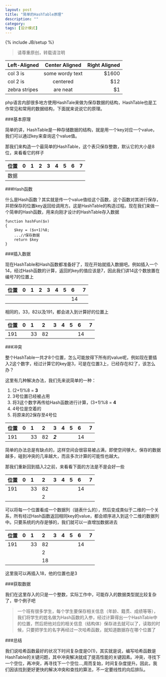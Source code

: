 ```yaml
---
layout: post
title: "简单的HashTable原理"
description: ""
category:
tags: [设计模式]
---
```

{% include JB/setup %}     
> 请尊重原创，转载请注明


| Left-Aligned  | Center Aligned  | Right Aligned |
| :------------ |:---------------:| -----:|
| col 3 is      | some wordy text | $1600 |
| col 2 is      | centered        |   $12 |
| zebra stripes | are neat        |    $1 |



php语言内部很多地方使用HashTale来做为保存数据的结构，HashTable也是工作常见和常用的数据结构，下面就来说说它的原理。 

###基本原理

简单的讲，HashTable是一种存储数据的结构，就是用一个key对应一个value，我们可以通过key来查询这个value值。

那我们来构造一个最简单的HashTable，这个表只保存整数，默认它的大小是8位，来看看它的样子


位置|0|1|2|3|4|5|6|7
:--|:--|:--|:--|:--|:--|:--|:--|:--
数据|


###Hash函数

什么是Hash函数？其实就是传一个value值给这个函数，这个函数对其进行保存，并把保存的位置key返回给调用方。这是HashTable的构造过程。现在我们来做一个简单的Hash函数，用来向刚才设计的HashTable存入数据

	function hashFun($v)
	{
		$key = ($v+1)%8;
		...//保存数据
		return $key
	}

###插入数据

现在HashTable和Hash函数都准备好了，现在开始就插入数据吧。例如插入一个14，经过Hash函数的计算，返回的key的值应该是7，因此我们讲14这个数放置在编号7的位置上


位置|0|1|2|3|4|5|6|7
:--|:--|:--|:--|:--|:--|:--|:--|:--
||||||||14


相同的，33，82以及191，都会进入到计算好的位置上


位置|0|1|2|3|4|5|6|7
:--|:--|:--|:--|:--|:--|:--|:--|:--
|191||33|82||||14


###冲突

整个HashTable一共才8个位置，怎么可能放得下所有的value呢，例如现在要插入2这个数字，经过计算它的key是3，可是在位置3上，已经存在82了，该怎么办？

这里有几种解决办法，我们先来说简单的一种：

1. (2+1)%8 = **3**
2. 3号位置已经被占用
3. 将3这个数字再传给Hash函数进行计算，(3+1)%8 = **4**
4. 4号位是空着的
5. 将原来的2保存至4号位


位置|0|1|2|3|4|5|6|7
:--|:--|:--|:--|:--|:--|:--|:--|:--
|191||33|82|***2***|||14

简单的办法总是有缺点的，这样空间会很容易被占满，即使空间够大，保存的数据越多，碰到冲突的几率越大，而且多次计算的可能性也越大。

那我们重新回到插入2之前，来看看下面的方法是不是会好一些


位置|0|1|2|3|4|5|6|7
:--|:--|:--|:--|:--|:--|:--|:--|:--
|191||33|82||||14
||||2||||

可以将每一个位置看成一个数据列（链表什么的），然后变成类似于二维的一个关系，所有经过Hash函数返回相同key的value，都会顺序进入到这个二维的数据列中。只要系统的内存是够的，我们就可以一直增加数据进去


位置|0|1|2|3|4|5|6|7
:--|:--|:--|:--|:--|:--|:--|:--|:--
|191||33|82||||14
||||2||||
||||18||||

这里我可以再插入18，他的位置也是3

###获取数据

我们在这里存入的只是一个整数，实际工作中，可能存入的数据类型就比较复杂了，举个例子吧

> 一个班有很多学生，每个学生要保存相关信息（年龄、籍贯、成绩等等），我们将学生的姓名做为Hash函数的入参，经过计算得出一个HashTable中的位置，然后把他对应的相关信息（结构体）保存进去就可以了，读取的时候，只要把学生的名字再经过一次哈希函数，就知道数据存在哪个位置了


###总结


我们说哈希函数最好的状况下时间复杂度是O(1)，其实就是说，编写哈希函数是HashTable的关键问题，其中冲突解决就成了提高性能的关键因素。冲突，寻找下一个空位，再冲突，再寻找下一个空位...,周而复始，时间复杂度提升。因此，我们因该找到更好更快的解决冲突和查找的算法，不一定要线性的向后排队。






